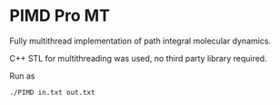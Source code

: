 # PIMD Pro MT

Fully multithread implementation of path integral molecular dynamics.

C++ STL for multithreading was used, no third party library required.

Run as

```./PIMD in.txt out.txt```
